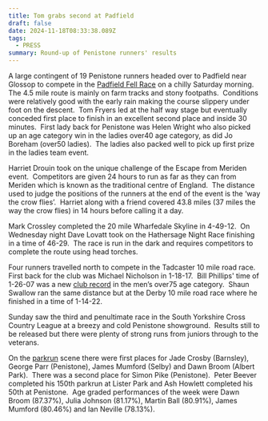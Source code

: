 ```yaml
---
title: Tom grabs second at Padfield
draft: false
date: 2024-11-18T08:33:38.089Z
tags:
  - PRESS
summary: Round-up of Penistone runners' results
---
```

A large contingent of 19 Penistone runners headed over to Padfield near Glossop to compete in the [Padfield Fell Race](https://results.pfrac.co.uk/fell-league-2024/padfield) on a chilly Saturday morning.  The 4.5 mile route is mainly on farm tracks and stony footpaths.  Conditions were relatively good with the early rain making the course slippery under foot on the descent.  Tom Fryers led at the half way stage but eventually conceded first place to finish in an excellent second place and inside 30 minutes.  First lady back for Penistone was Helen Wright who also picked up an age category win in the ladies over40 age category, as did Jo Boreham (over50 ladies).  The ladies also packed well to pick up first prize in the ladies team event.

Harriet Drouin took on the unique challenge of the Escape from Meriden event.  Competitors are given 24 hours to run as far as they can from Meriden which is known as the traditional centre of England.  The distance used to judge the positions of the runners at the end of the event is the ‘way the crow flies’.  Harriet along with a friend covered 43.8 miles (37 miles the way the crow flies) in 14 hours before calling it a day.

Mark Crossley completed the 20 mile Wharfedale Skyline in 4-49-12.  On Wednesday night Dave Lovatt took on the Hathersage Night Race finishing in a time of 46-29.  The race is run in the dark and requires competitors to complete the route using head torches.

Four runners travelled north to compete in the Tadcaster 10 mile road race.  First back for the club was Michael Nicholson in 1-18-17.  Bill Phillips' time of 1-26-07 was a new [club record](https://results.pfrac.co.uk/records/) in the men’s over75 age category.  Shaun Swallow ran the same distance but at the Derby 10 mile road race where he finished in a time of 1-14-22. 

Sunday saw the third and penultimate race in the South Yorkshire Cross Country League at a breezy and cold Penistone showground.  Results still to be released but there were plenty of strong runs from juniors through to the veterans.

On the [parkrun](https://results.pfrac.co.uk/parkrun-2024/2024-11-16) scene there were first places for Jade Crosby (Barnsley), George Parr (Penistone), James Mumford (Selby) and Dawn Broom (Albert Park).  There was a second place for Simon Pike (Penistone).  Peter Beever completed his 150th parkrun at Lister Park and Ash Howlett completed his 50th at Penistone.  Age graded performances of the week were Dawn Broom (87.37%), Julia Johnson (81.17%), Martin Ball (80.91%), James Mumford (80.46%) and Ian Neville (78.13%).